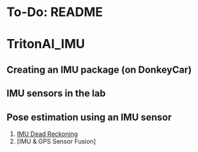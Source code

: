 # To-Do: README
# TritonAI_IMU
## Creating an IMU package (on DonkeyCar)

## IMU sensors in the lab

## Pose estimation using an IMU sensor
1. [IMU Dead Reckoning](https://github.com/ecdg/TritonAI_IMU/blob/main/docs/imu_dead_reckoning.md)
2. [IMU & GPS Sensor Fusion]
